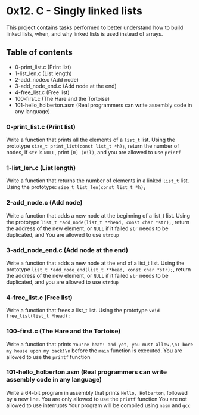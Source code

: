 # 0x12. C - Singly linked lists
This project contains tasks performed to better understand how to build linked lists, when, and why linked lists is used instead of arrays.

## Table of contents
* 0-print_list.c (Print list)
* 1-list_len.c (List length)
* 2-add_node.c (Add node)
* 3-add_node_end.c (Add node at the end)
* 4-free_list.c (Free list)
* 100-first.c (The Hare and the Tortoise)
* 101-hello_holberton.asm (Real programmers can write assembly code in any language)

### 0-print_list.c (Print list)
Write a function that prints all the elements of a `list_t` list. Using the prototype `size_t print_list(const list_t *h);`, return the number of nodes, if `str` is `NULL`, print `[0] (nil)`, and you are allowed to use `printf`

### 1-list_len.c (List length)
Write a function that returns the number of elements in a linked `list_t` list. Using the prototype: `size_t list_len(const list_t *h);`

### 2-add_node.c (Add node)
Write a function that adds a new node at the beginning of a list_t list. Using the prototype `list_t *add_node(list_t **head, const char *str);`, return the address of the new element, or `NULL` if it failed `str` needs to be duplicated, and You are allowed to use `strdup`

### 3-add_node_end.c (Add node at the end)
Write a function that adds a new node at the end of a list_t list. Using the prototype `list_t *add_node_end(list_t **head, const char *str);`, return the address of the new element, or `NULL` if it failed `str` needs to be duplicated, and you are allowed to use `strdup`

### 4-free_list.c (Free list)
Write a function that frees a list_t list. Using the prototype `void free_list(list_t *head);`

### 100-first.c (The Hare and the Tortoise)
Write a function that prints `You're beat! and yet, you must allow,\nI bore my house upon my back!\n` before the `main` function is executed.
You are allowed to use the `printf` function

### 101-hello_holberton.asm (Real programmers can write assembly code in any language)
Write a 64-bit program in assembly that prints `Hello, Holberton`, followed by a new line.
You are only allowed to use the `printf` function
You are not allowed to use interrupts
Your program will be compiled using `nasm` and `gcc`
